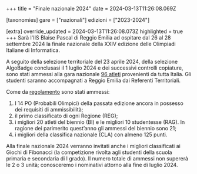 +++
title = "Finale nazionale 2024"
date = 2024-03-13T11:26:08.069Z

[taxonomies]
gare = ["nazionali"]
edizioni = ["2023-2024"]

[extra]
override_updated = 2024-03-13T11:26:08.073Z
highlighted = true
+++
Sarà l'IIS Blaise Pascal di Reggio Emilia ad ospitare dal 26 al 28 settembre
2024 la finale nazionale della XXIV edizione delle Olimpiadi Italiane di
Informatica. 

A seguito della selezione territoriale del 23 aprile 2024, della selezione
AlgoBadge conclusasi il 1 luglio 2024 e dei successivi controlli copiature, sono
stati ammessi alla gara nazionale [96 atleti](/results/Ammessi_OII_2024.xlsx)
provenienti da tutta Italia. Gli studenti saranno accompagnati a Reggio Emilia
dai Referenti Territoriali.

<!-- more -->

Come da [regolamento](/regulations/RegolamentoNazionali2024.pdf) sono stati ammessi:

1. I 14 PO (Probabili Olimpici) della passata edizione ancora in possesso dei requisiti di ammissibilità;
2. il primo classificato di ogni Regione (REG);
3. i migliori 20 atleti del biennio (BI) e le migliori 10 studentesse (RAG). In ragione dei parimerito quest’anno gli ammessi del biennio sono 21;
4. i migliori della classifica nazionale (CLA) con almeno 125 punti.

Alla finale nazionale 2024 verranno invitati anche i migliori classificati ai Giochi di Fibonacci (la competizione rivolta agli studenti della scuola primaria e secondaria di I grado). Il numero totale di ammessi non supererà le 2 o 3 unità; conosceremo i nominativi attorno alla fine di luglio 2024.
